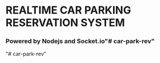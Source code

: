 # REALTIME CAR PARKING RESERVATION SYSTEM 
### Powered by Nodejs and Socket.io"# car-park-rev" 
"# car-park-rev" 
